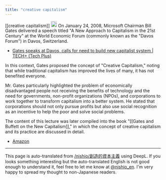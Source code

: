 ```yaml
---
title: "creative capitalism"
---
```


[[creative capitalism]]
<img src='https://scrapbox.io/api/pages/nishio-en/gpt/icon' alt='gpt.icon' height="19.5"/>
On January 24, 2008, Microsoft Chairman Bill Gates delivered a speech titled "A New Approach to Capitalism in the 21st Century" at the World Economic Forum (commonly known as the "Davos Forum") in Davos, Switzerland.
- [Gates speaks at Davos, calls for need to build new capitalist system | TECH+ (Tech Plus)](https://news.mynavi.jp/techplus/article/20080125-a019/?utm_source=chatgpt.com)

In this context, Gates proposed the concept of "Creative Capitalism," noting that while traditional capitalism has improved the lives of many, it has not benefited everyone.

Mr. Gates particularly highlighted the problem of economically disadvantaged people not receiving the benefits of technology and the need for governments, non-profit organizations (NPOs), and corporations to work together to transform capitalism into a better system. He stated that corporations should not only pursue profits but also use social recognition as an incentive to help the poor and solve social problems.

The content of this lecture was later compiled into the book "[[Gates and Buffett on the New Capitalism]]," in which the concept of creative capitalism and its practice are discussed in detail.
- [Amazon](https://amzn.to/3WtYBoG)

---
This page is auto-translated from [/nishio/創造的資本主義](https://scrapbox.io/nishio/創造的資本主義) using DeepL. If you looks something interesting but the auto-translated English is not good enough to understand it, feel free to let me know at [@nishio_en](https://twitter.com/nishio_en). I'm very happy to spread my thought to non-Japanese readers.